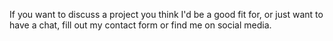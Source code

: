 If you want to discuss a project you think I'd be a good fit for, or just want to have a chat, fill out my contact form or find me on social media.
